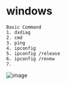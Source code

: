 # windows
```
Basic Command
1. dxdiag
2. cmd
3. ping
4. ipconfig
5. ipconfig /release
6. ipconfig /renew
7.

```
![image](https://github.com/vennamsairam/windows/assets/141803908/ec0e689a-57d1-49d3-9372-c1126963d6ce)

